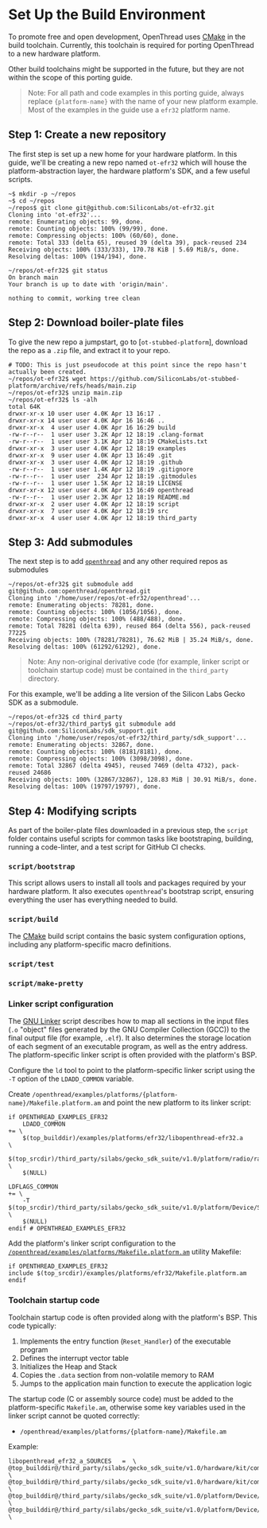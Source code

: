 # Set Up the Build Environment

To promote free and open development, OpenThread uses [CMake][cmake-homepage] in
the build toolchain. Currently, this toolchain is required for porting
OpenThread to a new hardware platform.

Other build toolchains might be supported in the future, but they are not within
the scope of this porting guide.

> Note: For all path and code examples in this porting guide, always replace
`{platform-name}` with the name of your new platform example. Most of the
examples in the guide use a `efr32` platform name.

[cmake-homepage]: https://cmake.org/

## Step 1: Create a new repository

The first step is set up a new home for your hardware platform. In this guide,
we'll be creating a new repo named `ot-efr32` which will house the
platform-abstraction layer, the hardware platform's SDK, and a few useful
scripts.

[//]: # (TODO: Do we want to demonstrate making a new git repo through GitHub?)


```shell
~$ mkdir -p ~/repos
~$ cd ~/repos
~/repos$ git clone git@github.com:SiliconLabs/ot-efr32.git
Cloning into 'ot-efr32'...
remote: Enumerating objects: 99, done.
remote: Counting objects: 100% (99/99), done.
remote: Compressing objects: 100% (60/60), done.
remote: Total 333 (delta 65), reused 39 (delta 39), pack-reused 234
Receiving objects: 100% (333/333), 170.78 KiB | 5.69 MiB/s, done.
Resolving deltas: 100% (194/194), done.

~/repos/ot-efr32$ git status
On branch main
Your branch is up to date with 'origin/main'.

nothing to commit, working tree clean
```

## Step 2: Download boiler-plate files

[//]: # (TODO: Should we create a template repo that contains everything needed for porting? I'm thinking it would include a stubbed out PAL, stubbed out READMEs, CMake files, scripts, etc. This would be a good way to keep the structure of these new repos relatively consistent with the existing repos.)

To give the new repo a jumpstart, go to [`ot-stubbed-platform`], download the repo as a `.zip` file, and extract it to your repo.

```shell
# TODO: This is just pseudocode at this point since the repo hasn't actually been created.
~/repos/ot-efr32$ wget https://github.com/SiliconLabs/ot-stubbed-platform/archive/refs/heads/main.zip
~/repos/ot-efr32$ unzip main.zip
~/repos/ot-efr32$ ls -alh
total 64K
drwxr-xr-x 10 user user 4.0K Apr 13 16:17 .
drwxr-xr-x 14 user user 4.0K Apr 16 16:46 ..
drwxr-xr-x  4 user user 4.0K Apr 16 16:29 build
-rw-r--r--  1 user user 3.2K Apr 12 18:19 .clang-format
-rw-r--r--  1 user user 3.1K Apr 12 18:19 CMakeLists.txt
drwxr-xr-x  3 user user 4.0K Apr 12 18:19 examples
drwxr-xr-x  9 user user 4.0K Apr 13 16:49 .git
drwxr-xr-x  3 user user 4.0K Apr 12 18:19 .github
-rw-r--r--  1 user user 1.4K Apr 12 18:19 .gitignore
-rw-r--r--  1 user user  234 Apr 12 18:19 .gitmodules
-rw-r--r--  1 user user 1.5K Apr 12 18:19 LICENSE
drwxr-xr-x 12 user user 4.0K Apr 13 16:49 openthread
-rw-r--r--  1 user user 2.3K Apr 12 18:19 README.md
drwxr-xr-x  2 user user 4.0K Apr 12 18:19 script
drwxr-xr-x  7 user user 4.0K Apr 12 18:19 src
drwxr-xr-x  4 user user 4.0K Apr 12 18:19 third_party
```

## Step 3: Add submodules

The next step is to add [`openthread`](https://github.com/openthread/openthread) and any other required repos as submodules

```shell
~/repos/ot-efr32$ git submodule add git@github.com:openthread/openthread.git
Cloning into '/home/user/repos/ot-efr32/openthread'...
remote: Enumerating objects: 78281, done.
remote: Counting objects: 100% (1056/1056), done.
remote: Compressing objects: 100% (488/488), done.
remote: Total 78281 (delta 639), reused 864 (delta 556), pack-reused 77225
Receiving objects: 100% (78281/78281), 76.62 MiB | 35.24 MiB/s, done.
Resolving deltas: 100% (61292/61292), done.
```

> Note: Any non-original derivative code (for example, linker script or
toolchain startup code) must be contained in the `third_party` directory.

For this example, we'll be adding a lite version of the Silicon Labs Gecko SDK as a submodule.

```shell
~/repos/ot-efr32$ cd third_party
~/repos/ot-efr32/third_party$ git submodule add git@github.com:SiliconLabs/sdk_support.git
Cloning into '/home/user/repos/ot-efr32/third_party/sdk_support'...
remote: Enumerating objects: 32867, done.
remote: Counting objects: 100% (8181/8181), done.
remote: Compressing objects: 100% (3098/3098), done.
remote: Total 32867 (delta 4945), reused 7469 (delta 4732), pack-reused 24686
Receiving objects: 100% (32867/32867), 128.83 MiB | 30.91 MiB/s, done.
Resolving deltas: 100% (19797/19797), done.
```

## Step 4: Modifying scripts

As part of the boiler-plate files downloaded in a previous step, the `script` folder contains useful scripts for common tasks like bootstraping, building, running a code-linter, and a test script for GitHub CI checks.



### `script/bootstrap`

This script allows users to install all tools and packages required by your hardware platform. It also executes `openthread`'s bootstrap script, ensuring everything the user has everything needed to build.

[//]: # (TODO add link to file in `ot-stubbed-platform`)


### `script/build`

The [CMake][cmake-homepage] build script contains the basic system configuration options, including any platform-specific macro definitions.

[//]: # (TODO add more)
[//]: # (TODO add link to file in `ot-stubbed-platform`)

### `script/test`

[//]: # (TODO add link to file in `ot-stubbed-platform`)

### `script/make-pretty`

[//]: # (TODO add description)



### Linker script configuration

[//]: # (TODO This should be moved somewhere else)

The [GNU Linker](http://www.ece.ufrgs.br/~fetter/eng04476/manuals/ld.pdf) script
describes how to map all sections in the input files (`.o` "object" files
generated by the GNU Compiler Collection (GCC)) to the final output file (for
example, `.elf`). It also determines the storage location of each segment of an
executable program, as well as the entry address. The platform-specific linker
script is often provided with the platform's BSP.

Configure the `ld` tool to point to the platform-specific linker script using
the `-T` option of the `LDADD_COMMON` variable.

Create
`/openthread/examples/platforms/{platform-name}/Makefile.platform.am`
and point the new platform to its linker script:

```
if OPENTHREAD_EXAMPLES_EFR32
    LDADD_COMMON                                                      += \
    $(top_builddir)/examples/platforms/efr32/libopenthread-efr32.a       \
    $(top_srcdir)/third_party/silabs/gecko_sdk_suite/v1.0/platform/radio/rail_lib/autogen/librail_release/librail_efr32xg12_gcc_release.a \
    $(NULL)

LDFLAGS_COMMON                                                        += \
    -T $(top_srcdir)/third_party/silabs/gecko_sdk_suite/v1.0/platform/Device/SiliconLabs/EFR32MG12P/Source/GCC/efr32mg12p.ld \
    $(NULL)
endif # OPENTHREAD_EXAMPLES_EFR32
```

Add the platform's linker script configuration to the
[`/openthread/examples/platforms/Makefile.platform.am`](https://github.com/openthread/openthread/blob/main/examples/platforms/Makefile.platform.am)
utility Makefile:

```
if OPENTHREAD_EXAMPLES_EFR32
include $(top_srcdir)/examples/platforms/efr32/Makefile.platform.am
endif
```


### Toolchain startup code

[//]: # (TODO Rewrite for CMake. Might not even be needed)

Toolchain startup code is often provided along with the platform's BSP. This
code typically:

1.  Implements the entry function (`Reset_Handler`) of the executable program
1.  Defines the interrupt vector table
1.  Initializes the Heap and Stack
1.  Copies the `.data` section from non-volatile memory to RAM
1.  Jumps to the application main function to execute the application logic

The startup code (C or assembly source code) must be added to the
platform-specific `Makefile.am`, otherwise some key variables used in the linker
script cannot be quoted correctly:

-   `/openthread/examples/platforms/{platform-name}/Makefile.am`

Example:

```
libopenthread_efr32_a_SOURCES   =  \
@top_builddir@/third_party/silabs/gecko_sdk_suite/v1.0/hardware/kit/common/bsp/bsp_bcc.c \
@top_builddir@/third_party/silabs/gecko_sdk_suite/v1.0/hardware/kit/common/bsp/bsp_stk.c \
@top_builddir@/third_party/silabs/gecko_sdk_suite/v1.0/platform/Device/SiliconLabs/EFR32MG12P/Source/system_efr32mg12p.c \
@top_builddir@/third_party/silabs/gecko_sdk_suite/v1.0/platform/Device/SiliconLabs/EFR32MG12P/Source/GCC/startup_efr32mg12p.c \
```

